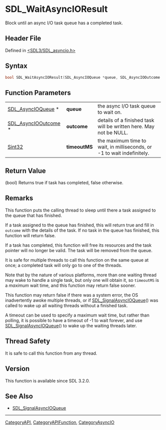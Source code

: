 # SDL_WaitAsyncIOResult

Block until an async I/O task queue has a completed task.

## Header File

Defined in [<SDL3/SDL_asyncio.h>](https://github.com/libsdl-org/SDL/blob/main/include/SDL3/SDL_asyncio.h)

## Syntax

```c
bool SDL_WaitAsyncIOResult(SDL_AsyncIOQueue *queue, SDL_AsyncIOOutcome *outcome, Sint32 timeoutMS);
```

## Function Parameters

|                                            |               |                                                                        |
| ------------------------------------------ | ------------- | ---------------------------------------------------------------------- |
| [SDL_AsyncIOQueue](SDL_AsyncIOQueue) *     | **queue**     | the async I/O task queue to wait on.                                   |
| [SDL_AsyncIOOutcome](SDL_AsyncIOOutcome) * | **outcome**   | details of a finished task will be written here. May not be NULL.      |
| [Sint32](Sint32)                           | **timeoutMS** | the maximum time to wait, in milliseconds, or -1 to wait indefinitely. |

## Return Value

(bool) Returns true if task has completed, false otherwise.

## Remarks

This function puts the calling thread to sleep until there a task assigned
to the queue that has finished.

If a task assigned to the queue has finished, this will return true and
fill in `outcome` with the details of the task. If no task in the queue has
finished, this function will return false.

If a task has completed, this function will free its resources and the task
pointer will no longer be valid. The task will be removed from the queue.

It is safe for multiple threads to call this function on the same queue at
once; a completed task will only go to one of the threads.

Note that by the nature of various platforms, more than one waiting thread
may wake to handle a single task, but only one will obtain it, so
`timeoutMS` is a _maximum_ wait time, and this function may return false
sooner.

This function may return false if there was a system error, the OS
inadvertently awoke multiple threads, or if
[SDL_SignalAsyncIOQueue](SDL_SignalAsyncIOQueue)() was called to wake up
all waiting threads without a finished task.

A timeout can be used to specify a maximum wait time, but rather than
polling, it is possible to have a timeout of -1 to wait forever, and use
[SDL_SignalAsyncIOQueue](SDL_SignalAsyncIOQueue)() to wake up the waiting
threads later.

## Thread Safety

It is safe to call this function from any thread.

## Version

This function is available since SDL 3.2.0.

## See Also

- [SDL_SignalAsyncIOQueue](SDL_SignalAsyncIOQueue)

----
[CategoryAPI](CategoryAPI), [CategoryAPIFunction](CategoryAPIFunction), [CategoryAsyncIO](CategoryAsyncIO)

